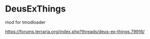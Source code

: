# DeusExThings
mod for tmodloader

https://forums.terraria.org/index.php?threads/deus-ex-things.79916/
